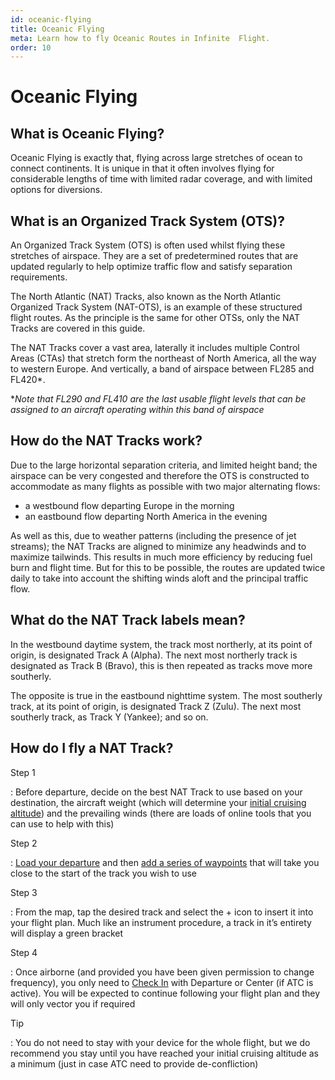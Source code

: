 ```yaml
---
id: oceanic-flying
title: Oceanic Flying
meta: Learn how to fly Oceanic Routes in Infinite  Flight.
order: 10
---
```


# Oceanic Flying



## What is Oceanic Flying?

Oceanic Flying is exactly that, flying across large stretches of ocean to connect continents.  It is unique in that it often involves flying for considerable lengths of time with limited radar coverage, and with limited options for diversions.  



## What is an Organized Track System (OTS)?

An Organized Track System (OTS) is often used whilst flying these stretches of airspace. They are a set of predetermined routes that are updated regularly to help optimize traffic flow and satisfy separation requirements.



The North Atlantic (NAT) Tracks, also known as the North Atlantic Organized Track System (NAT-OTS), is an example of these structured flight routes. As the principle is the same for other OTSs, only the NAT Tracks are covered in this guide. 



The NAT Tracks cover a vast area, laterally it includes multiple Control Areas (CTAs) that stretch form the northeast of North America, all the way to western Europe. And vertically, a band of airspace between FL285 and FL420*.



**Note that FL290 and FL410 are the last usable flight levels that can be assigned to an aircraft operating within this band of airspace*



## How do the NAT Tracks work?

Due to the large horizontal separation criteria, and limited height band; the airspace can be very congested and therefore the OTS is constructed to accommodate as many flights as possible with two major alternating flows:



- a westbound flow departing Europe in the morning
- an eastbound flow departing North America in the evening



As well as this, due to weather patterns (including the presence of jet streams); the NAT Tracks are aligned to minimize any headwinds and to maximize tailwinds. This results in much more efficiency by reducing fuel burn and flight time. But for this to be possible, the routes are updated twice daily to take into account the shifting winds aloft and the principal traffic flow.



## What do the NAT Track labels mean?

In the westbound daytime system, the track most northerly, at its point of origin, is designated Track A (Alpha). The next most northerly track is designated as Track B (Bravo), this is then repeated as tracks move more southerly.

The opposite is true in the eastbound nighttime system. The most southerly track, at its point of origin, is designated Track Z (Zulu). The next most southerly track, as Track Y (Yankee); and so on.



## How do I fly a NAT Track?



Step 1

: Before departure, decide on the best NAT Track to use based on your destination, the aircraft weight (which will determine your [initial cruising altitude](/guide/flying-guide/take-off-to-cruise/step-climbs-and-cruising-altitudes#step-climbs-and-cruising-altitudes)) and the prevailing winds (there are loads of online tools that you can use to help with this)



Step 2

: [Load your departure](/guide/getting-started/pilot-user-interface/flight-planning#selecting-departure%2C-arrival-and-approach-procedures) and then [add a series of waypoints](/guide/getting-started/pilot-user-interface/flight-planning#flight-planning) that will take you close to the start of the track you wish to use



Step 3

: From the map, tap the desired track and select the + icon to insert it into your flight plan. Much like an instrument procedure, a track in it’s entirety will display a green bracket



Step 4

: Once airborne (and provided you have been given permission to change frequency), you only need to [Check In](/guide/atc-manual/6.-radar/6.4-departure-check-in#6.4-departure-%2F-check-in) with Departure or Center (if ATC is active). You will be expected to continue following your flight plan and they will only vector you if required



Tip

: You do not need to stay with your device for the whole flight, but we do recommend you stay until you have reached your initial cruising altitude as a minimum (just in case ATC need to provide de-confliction)